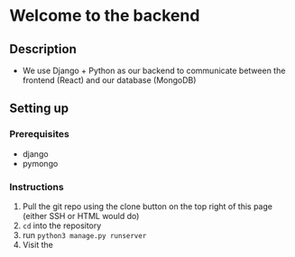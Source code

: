 # Welcome to the backend
## Description
* We use Django + Python as our backend to communicate between the frontend (React) and our database (MongoDB)

## Setting up
### Prerequisites
* django
* pymongo
<pending>

### Instructions
1. Pull the git repo using the clone button on the top right of this page (either SSH or HTML would do)
2. `cd` into the repository
3. run `python3 manage.py runserver`
4. Visit the 
